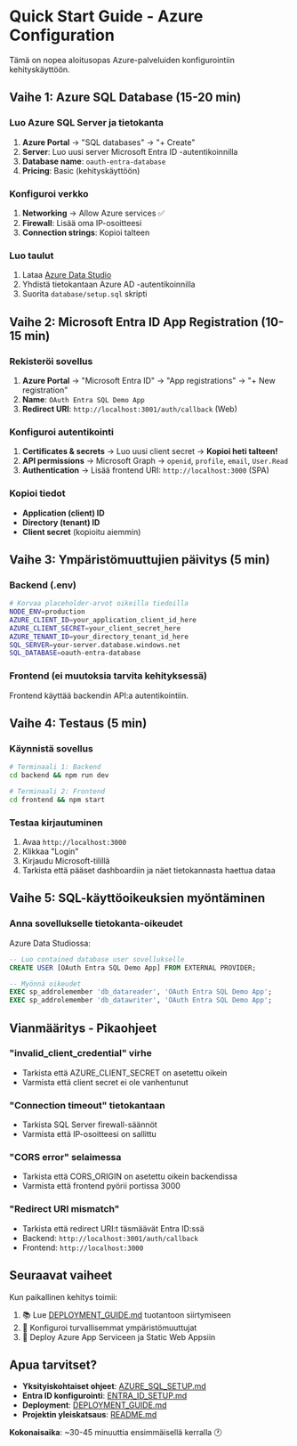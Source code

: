 # Quick Start Guide - Azure Configuration

Tämä on nopea aloitusopas Azure-palveluiden konfigurointiin kehityskäyttöön.

## Vaihe 1: Azure SQL Database (15-20 min)

### Luo Azure SQL Server ja tietokanta

1. **Azure Portal** → "SQL databases" → "+ Create"
2. **Server**: Luo uusi server Microsoft Entra ID -autentikoinnilla
3. **Database name**: `oauth-entra-database`
4. **Pricing**: Basic (kehityskäyttöön)

### Konfiguroi verkko

1. **Networking** → Allow Azure services ✅
2. **Firewall**: Lisää oma IP-osoitteesi
3. **Connection strings**: Kopioi talteen

### Luo taulut

1. Lataa [Azure Data Studio](https://docs.microsoft.com/en-us/sql/azure-data-studio/download-azure-data-studio)
2. Yhdistä tietokantaan Azure AD -autentikoinnilla
3. Suorita `database/setup.sql` skripti

## Vaihe 2: Microsoft Entra ID App Registration (10-15 min)

### Rekisteröi sovellus

1. **Azure Portal** → "Microsoft Entra ID" → "App registrations" → "+ New registration"
2. **Name**: `OAuth Entra SQL Demo App`
3. **Redirect URI**: `http://localhost:3001/auth/callback` (Web)

### Konfiguroi autentikointi

1. **Certificates & secrets** → Luo uusi client secret → **Kopioi heti talteen!**
2. **API permissions** → Microsoft Graph → `openid`, `profile`, `email`, `User.Read`
3. **Authentication** → Lisää frontend URI: `http://localhost:3000` (SPA)

### Kopioi tiedot

- **Application (client) ID**
- **Directory (tenant) ID**
- **Client secret** (kopioitu aiemmin)

## Vaihe 3: Ympäristömuuttujien päivitys (5 min)

### Backend (.env)

```bash
# Korvaa placeholder-arvot oikeilla tiedoilla
NODE_ENV=production
AZURE_CLIENT_ID=your_application_client_id_here
AZURE_CLIENT_SECRET=your_client_secret_here
AZURE_TENANT_ID=your_directory_tenant_id_here
SQL_SERVER=your-server.database.windows.net
SQL_DATABASE=oauth-entra-database
```

### Frontend (ei muutoksia tarvita kehityksessä)

Frontend käyttää backendin API:a autentikointiin.

## Vaihe 4: Testaus (5 min)

### Käynnistä sovellus

```bash
# Terminaali 1: Backend
cd backend && npm run dev

# Terminaali 2: Frontend
cd frontend && npm start
```

### Testaa kirjautuminen

1. Avaa `http://localhost:3000`
2. Klikkaa "Login"
3. Kirjaudu Microsoft-tilillä
4. Tarkista että pääset dashboardiin ja näet tietokannasta haettua dataa

## Vaihe 5: SQL-käyttöoikeuksien myöntäminen

### Anna sovellukselle tietokanta-oikeudet

Azure Data Studiossa:

```sql
-- Luo contained database user sovellukselle
CREATE USER [OAuth Entra SQL Demo App] FROM EXTERNAL PROVIDER;

-- Myönnä oikeudet
EXEC sp_addrolemember 'db_datareader', 'OAuth Entra SQL Demo App';
EXEC sp_addrolemember 'db_datawriter', 'OAuth Entra SQL Demo App';
```

## Vianmääritys - Pikaohjeet

### "invalid_client_credential" virhe

- Tarkista että AZURE_CLIENT_SECRET on asetettu oikein
- Varmista että client secret ei ole vanhentunut

### "Connection timeout" tietokantaan

- Tarkista SQL Server firewall-säännöt
- Varmista että IP-osoitteesi on sallittu

### "CORS error" selaimessa

- Tarkista että CORS_ORIGIN on asetettu oikein backendissa
- Varmista että frontend pyörii portissa 3000

### "Redirect URI mismatch"

- Tarkista että redirect URI:t täsmäävät Entra ID:ssä
- Backend: `http://localhost:3001/auth/callback`
- Frontend: `http://localhost:3000`

## Seuraavat vaiheet

Kun paikallinen kehitys toimii:

1. 📚 Lue [DEPLOYMENT_GUIDE.md](./DEPLOYMENT_GUIDE.md) tuotantoon siirtymiseen
2. 🔐 Konfiguroi turvallisemmat ympäristömuuttujat
3. 🚀 Deploy Azure App Serviceen ja Static Web Appsiin

## Apua tarvitset?

- **Yksityiskohtaiset ohjeet**: [AZURE_SQL_SETUP.md](./AZURE_SQL_SETUP.md)
- **Entra ID konfigurointi**: [ENTRA_ID_SETUP.md](./ENTRA_ID_SETUP.md)
- **Deployment**: [DEPLOYMENT_GUIDE.md](./DEPLOYMENT_GUIDE.md)
- **Projektin yleiskatsaus**: [README.md](./README.md)

**Kokonaisaika**: ~30-45 minuuttia ensimmäisellä kerralla 🕐

